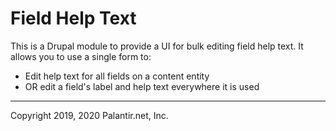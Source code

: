 # Field Help Text

This is a Drupal module to provide a UI for bulk editing field help text. It allows you to use a single form to:

* Edit help text for all fields on a content entity
* OR edit a field's label and help text everywhere it is used

----
Copyright 2019, 2020 Palantir.net, Inc.
